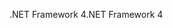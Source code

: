 <span data-ttu-id="08f4a-101">.NET Framework 4</span><span class="sxs-lookup"><span data-stu-id="08f4a-101">.NET Framework 4</span></span>